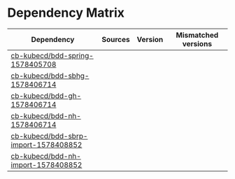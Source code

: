 # Dependency Matrix

Dependency | Sources | Version | Mismatched versions
---------- | ------- | ------- | -------------------
[cb-kubecd/bdd-spring-1578405708](https://github.com/cb-kubecd/bdd-spring-1578405708.git) |  | []() | 
[cb-kubecd/bdd-sbhg-1578406714](https://github.com/cb-kubecd/bdd-sbhg-1578406714.git) |  | []() | 
[cb-kubecd/bdd-gh-1578406714](https://github.com/cb-kubecd/bdd-gh-1578406714.git) |  | []() | 
[cb-kubecd/bdd-nh-1578406714](https://github.com/cb-kubecd/bdd-nh-1578406714.git) |  | []() | 
[cb-kubecd/bdd-sbrp-import-1578408852](https://github.com/cb-kubecd/bdd-sbrp-import-1578408852.git) |  | []() | 
[cb-kubecd/bdd-nh-import-1578408852](https://github.com/cb-kubecd/bdd-nh-import-1578408852.git) |  | []() | 
